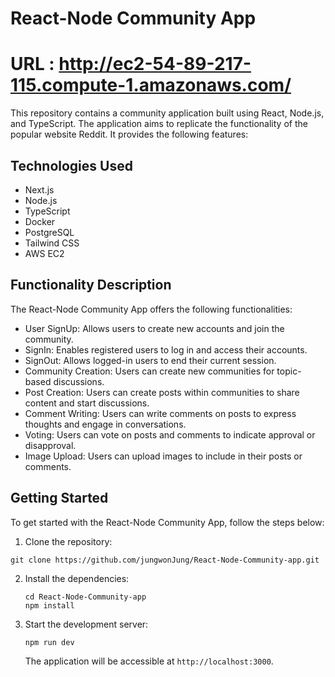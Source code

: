 React-Node Community App
========================

# URL : http://ec2-54-89-217-115.compute-1.amazonaws.com/

This repository contains a community application built using React, Node.js, and TypeScript. The application aims to replicate the functionality of the popular website Reddit. It provides the following features:

## Technologies Used

- Next.js
- Node.js
- TypeScript
- Docker
- PostgreSQL
- Tailwind CSS
- AWS EC2

## Functionality Description

The React-Node Community App offers the following functionalities:

- User SignUp: Allows users to create new accounts and join the community.
- SignIn: Enables registered users to log in and access their accounts.
- SignOut: Allows logged-in users to end their current session.
- Community Creation: Users can create new communities for topic-based discussions.
- Post Creation: Users can create posts within communities to share content and start discussions.
- Comment Writing: Users can write comments on posts to express thoughts and engage in conversations.
- Voting: Users can vote on posts and comments to indicate approval or disapproval.
- Image Upload: Users can upload images to include in their posts or comments.


Getting Started
---------------

To get started with the React-Node Community App, follow the steps below:

1.  Clone the repository:

   ```
git clone https://github.com/jungwonJung/React-Node-Community-app.git
   ```

2.  Install the dependencies:

    ```
    cd React-Node-Community-app
    npm install
    ```

3.  Start the development server:

    ```
    npm run dev
    ```

    The application will be accessible at `http://localhost:3000`.


